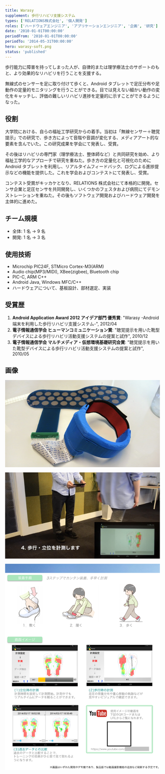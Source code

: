 ```yaml
---
title: Warasy
supplement: 歩行リハビリ支援システム
types: ['RELATIONS株式会社', '個人開発']
roles: ['ハードウェアエンジニア', 'アプリケーションエンジニア', '企画', '研究']
date: '2010-01-01T00:00:00'
periodFrom: '2010-01-01T00:00:00'
periodTo: '2014-05-31T00:00:00'
hero: warasy-soft.png
status: 'published'
---
```


歩行能力に障害を持ってしまった人が、自律的または理学療法士のサポートのもと、より効果的なリハビリを行うことを支援する。

無線式のセンサーを足に取り付けて歩くと、Android タブレットで足圧分布や足動作の定量的モニタリングを行うことができる。目では見えない細かい動作の変化をキャッチし、評価の難しいリハビリ進捗を定量的に示すことができるようになった。

## 役割

大学院における、自らの福祉工学研究からの着手。当初は「無線センサー＋聴覚提示」での研究で、歩き方によって音階や音調が変化する、メディアアート的な要素を含んでいた。この研究成果を学会にて発表し、受賞。

その後はリハビリの専門家（理学療法士、整体師など）と共同研究を始め、より福祉工学的なアプローチで研究を重ねた。歩き方の定量化と可視化のために Android タブレットを利用し、リアルタイムフィードバック、ログによる進捗提示などの機能を提供した。これを学会およびコンテストにて発表し、受賞。

コンテスト受賞がキッカケとなり、RELATIONS 株式会社にて本格的に開発。センサ企業と足圧センサを共同開発し、いくつかのフェスタおよび病院にてデモンストレーションを重ねた。その後もソフトウェア開発およびハードウェア開発を主体的に進めた。

## チーム規模

- 全体: 1 名 → 9 名
- 開発: 1 名 → 3 名

## 使用技術

- Microchip PIC24F, STMicro Cortex-M3(ARM)
- Audio chip(MP3/MIDI), XBee(zigbee), Bluetooth chip
- PIC-C, ARM C++
- Android Java, Windows MFC/C++
- ハードウェアについて、基板設計、部材選定、実装

## 受賞歴

1. **Android Application Award 2012 アイデア部門 優秀賞**: "Warasy -Android 端末を利用した歩行リハビリ支援システム-", 2012/04
1. **電子情報通信学会 ヒューマンコミュニケーション賞**: "聴覚提示を用いた靴型デバイスによる歩行リハビリ活動支援システムの提案と試作", 2010/12
1. **電子情報通信学会 マルチメディア・仮想環境基礎研究会賞**: "聴覚提示を用いた靴型デバイスによる歩行リハビリ活動支援システムの提案と試作", 2010/05

## 画像

![ハードウェア](warasy-hard.png)

![ソフトウェア](warasy-soft.png)

![リーフレット](warasy-leaf.png)
